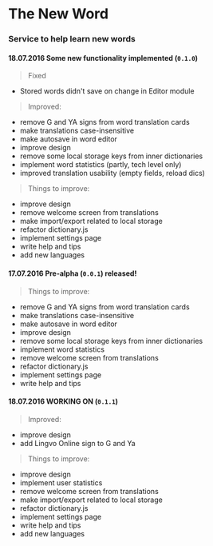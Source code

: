 # The New Word
### Service to help learn new words

#### 18.07.2016 Some new functionality implemented (`0.1.0`)

> Fixed
- Stored words didn't save on change in Editor module

> Improved:
- remove G and YA signs from word translation cards
- make translations case-insensitive
- make autosave in word editor
- improve design
- remove some local storage keys from inner dictionaries
- implement word statistics (partly, tech level only)
- improved translation usability (empty fields, reload dics)

> Things to improve:
- improve design
- remove welcome screen from translations
- make import/export related to local storage
- refactor dictionary.js
- implement settings page
- write help and tips
- add new languages

#### 17.07.2016 Pre-alpha (`0.0.1`) released!

> Things to improve:
- remove G and YA signs from word translation cards
- make translations case-insensitive
- make autosave in word editor
- improve design
- remove some local storage keys from inner dictionaries
- implement word statistics
- remove welcome screen from translations
- refactor dictionary.js
- implement settings page
- write help and tips

#### 18.07.2016 __WORKING ON__ (`0.1.1`)

> Improved:
- improve design
- add Lingvo Online sign to G and Ya

> Things to improve:
- improve design
- implement user statistics
- remove welcome screen from translations
- make import/export related to local storage
- refactor dictionary.js
- implement settings page
- write help and tips
- add new languages